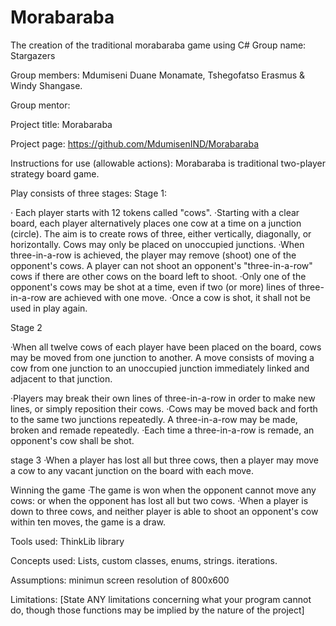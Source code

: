 # Morabaraba
The creation of the traditional morabaraba game using C#
Group name: Stargazers

Group members: Mdumiseni Duane Monamate, Tshegofatso Erasmus & Windy Shangase.

Group mentor: 

Project title: Morabaraba

Project page: https://github.com/MdumisenIND/Morabaraba

Instructions for use (allowable actions): Morabaraba is traditional two-player strategy board game. 

Play consists of three stages:
Stage 1:

· Each player starts with 12 tokens called "cows".
·Starting with a clear board, each player alternatively places one cow at a time on a junction (circle). The aim is to create rows of three, either vertically, diagonally, or horizontally. Cows may only be placed on unoccupied junctions.
·When three-in-a-row is achieved, the player may remove (shoot) one of the opponent's cows. A player can not shoot an opponent's "three-in-a-row" cows if there are other cows on the board left to shoot.
·Only one of the opponent's cows may be shot at a time, even if two (or more) lines of three-in-a-row are achieved with one move.
·Once a cow is shot, it shall not be used in play again.

Stage 2 

·When all twelve cows of each player have been placed on the board, cows may be moved from one junction to another. A move consists of moving a cow from one junction to an unoccupied junction immediately linked and adjacent to that junction.

·Players may break their own lines of three-in-a-row in order to make new lines, or simply reposition their cows.
·Cows may be moved back and forth to the same two junctions repeatedly. A three-in-a-row may be made, broken and remade repeatedly.
·Each time a three-in-a-row is remade, an opponent's cow shall be shot.

stage 3
·When a player has lost all but three cows, then a player may move a cow to any vacant junction on the board with each move.

 

Winning the game
·The game is won when the opponent cannot move any cows: or when the opponent has lost all but two cows.
·When a player is down to three cows, and neither player is able to shoot an opponent's cow within ten moves, the game is a draw.

Tools used: ThinkLib library

Concepts used: Lists, custom classes, enums, strings. iterations.

Assumptions: minimun screen resolution of 800x600

Limitations: [State ANY limitations concerning what your program cannot do, though those functions may be implied by the nature of the project]

